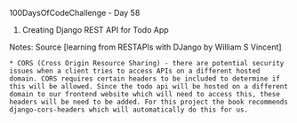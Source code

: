 100DaysOfCodeChallenge - Day 58

1) Creating Django REST API for Todo App

Notes:
Source [learning from RESTAPIs with DJango by William S Vincent]

	* CORS (Cross Origin Resource Sharing) - there are potential security issues when a client tries to access APIs on a different hosted domain. CORS requires certain headers to be included to determine if this will be allowed. Since the todo api will be hosted on a different domain to our frontend website which will need to access this, these headers will be need to be added. For this project the book recommends django-cors-headers which will automatically do this for us.